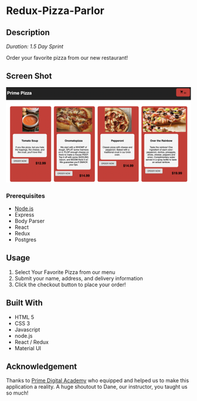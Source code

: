 # Redux-Pizza-Parlor

## Description

_Duration: 1.5 Day Sprint_

Order your favorite pizza from our new restaurant!

## Screen Shot
![Image of pizza menu with button to select, running total, and next button](./home_screen.png)

### Prerequisites

- [Node.js](https://nodejs.org/en/)
- Express
- Body Parser
- React
- Redux
- Postgres

## Usage

1. Select Your Favorite Pizza from our menu
2. Submit your name, address, and delivery information
3. Click the checkout button to place your order!

## Built With

- HTML 5
- CSS 3
- Javascript
- node.js
- React / Redux
- Material UI

## Acknowledgement
Thanks to [Prime Digital Academy](www.primeacademy.io) who equipped and helped us to make this application a reality. A huge shoutout to Dane, our instructor, you taught us so much!
